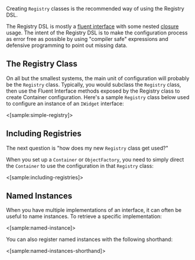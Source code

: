 <!--Title: Registry DSL-->
<!--Url: registry-dsl-->

Creating `Registry` classes is the recommended way of using the Registry DSL. 

The Registry DSL is mostly a [fluent interface][1] with some nested [closure][2] 
usage. The intent of the Registry DSL is to make the configuration process as 
error free as possible by using "compiler safe" expressions and defensive 
programming to point out missing data.

## The Registry Class

On all but the smallest systems, the main unit of configuration will probably be 
the `Registry` class.  Typically, you would subclass the `Registry` class, then 
use the Fluent Interface methods exposed by the Registry class to create Container 
configuration. Here's a sample `Registry` class below used to configure an 
instance of an `IWidget` interface:

<[sample:simple-registry]>

## Including Registries

The next question is "how does my new `Registry` class get used?" 

When you set up a `Container` or `ObjectFactory`, you need to simply direct the 
`Container` to use the configuration in that `Registry` class:

<[sample:including-registries]>

## Named Instances

When you have multiple implementations of an interface, it can often be useful to
name instances. To retrieve a specific implementation:

<[sample:named-instance]>

You can also register named instances with the following shorthand:

<[sample:named-instances-shorthand]>

[1]: http://martinfowler.com/bliki/FluentInterface.html
[2]: http://en.wikipedia.org/wiki/Closure_%28computer_programming%29

